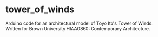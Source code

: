 # tower_of_winds
Arduino code for an architectural model of Toyo Ito's Tower of Winds. Written for Brown University HIAA0860: Contemporary Architecture.
